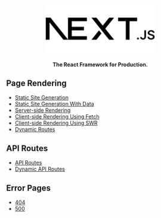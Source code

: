 <p align="center">
  <img src="./public/favicon.svg" height="128">
</p>

<h4 align="center">The React Framework for Production.</h4>

## Page Rendering

- [Static Site Generation](./pages/ssg.tsx)
- [Static Site Generation With Data](./pages/ssg-data.tsx)
- [Server-side Rendering](./pages/ssr.tsx)
- [Client-side Rendering Using Fetch](./pages/csr-fetch.tsx)
- [Client-side Rendering Using SWR](./pages/csr-swr.tsx)
- [Dynamic Routes](./pages/dynamic-routes/[id].tsx)

## API Routes

- [API Routes](./pages/api-routes.tsx)
- [Dynamic API Routes](./pages/dynamic-api-routes/[id].tsx)

## Error Pages

- [404](./pages/404.tsx)
- [500](./pages/500.tsx)
